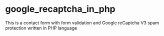 # google_recaptcha_in_php
This is a contact form with form validation and Google reCaptcha V3 spam protection written in PHP language
